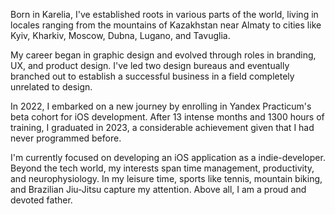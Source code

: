 Born in Karelia, I've established roots in various parts of the world, living in locales ranging from the mountains of Kazakhstan near Almaty to cities like Kyiv, Kharkiv, Moscow, Dubna, Lugano, and Tavuglia.

My career began in graphic design and evolved through roles in branding, UX, and product design. I've led two design bureaus and eventually branched out to establish a successful business in a field completely unrelated to design.

In 2022, I embarked on a new journey by enrolling in Yandex Practicum's beta cohort for iOS development. After 13 intense months and 1300 hours of training, I graduated in 2023, a considerable achievement given that I had never programmed before.

I'm currently focused on developing an iOS application as a indie-developer. Beyond the tech world, my interests span time management, productivity, and neurophysiology. In my leisure time, sports like tennis, mountain biking, and Brazilian Jiu-Jitsu capture my attention. Above all, I am a proud and devoted father.
